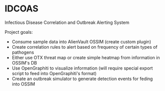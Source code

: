 IDCOAS
======

Infectious Disease Correlation and Outbreak Alerting System

Project goals:
+ Consume sample data into AlienVault OSSIM (create custom plugin)
+ Create correlation rules to alert based on frequency of certain types of pathogens
+ Either use OTX threat map or create simple heatmap from information in OSSIM's DB
+ Use OpenGraphiti to visualize information (will require special export script to feed into OpenGraphiti's format)
+ Create an outbreak simulator to generate detection events for feding into OSSIM
  
  
